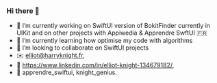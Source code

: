 ### Hi there 👋

- 🔭 I’m currently working on SwiftUI version of BokitFinder currently in UIKit and on other projects with Appiwedia & Apprendre SwftUI 🇫🇷
- 🌱 I’m currently learning how optimise my code with algorithms
- 👯 I’m looking to collaborate on SwiftUI projects
- ✉️ elliot@harryknight.fr, 
- 💼 https://www.linkedin.com/in/elliot-knight-134679182/, 
- 📸 apprendre_swiftui, knight_genius.

